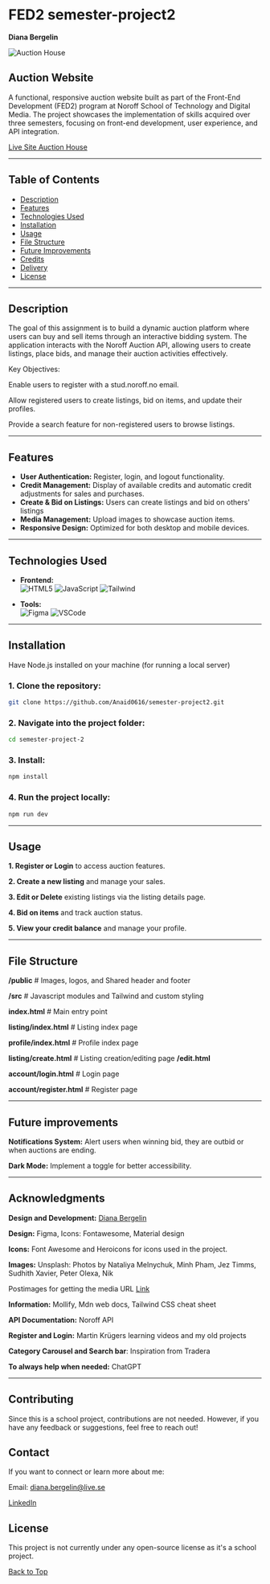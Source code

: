 # FED2 semester-project2

**Diana Bergelin**

![Auction House](https://github.com/user-attachments/assets/5522c6f4-9d97-4ba1-b0b7-22ad311fa0da)

## Auction Website

A functional, responsive auction website built as part of the Front-End Development (FED2) program at Noroff School of Technology and Digital Media. The project showcases the implementation of skills acquired over three semesters, focusing on front-end development, user experience, and API integration.

[Live Site Auction House](https://semester-project2-diana.netlify.app/)

---

## Table of Contents

- [Description](#description)
- [Features](#features)
- [Technologies Used](#technologies-used)
- [Installation](#installation)
- [Usage](#usage)
- [File Structure](#file-structure)
- [Future Improvements](#future-improvements)
- [Credits](#credits)
- [Delivery](#Delivery)
- [License](#license)

---

## Description

The goal of this assignment is to build a dynamic auction platform where users can buy and sell items through an interactive bidding system. The application interacts with the Noroff Auction API, allowing users to create listings, place bids, and manage their auction activities effectively.

Key Objectives:

Enable users to register with a stud.noroff.no email.

Allow registered users to create listings, bid on items, and update their profiles.

Provide a search feature for non-registered users to browse listings.

---

## Features

- **User Authentication:** Register, login, and logout functionality.
- **Credit Management:** Display of available credits and automatic credit adjustments for sales and purchases.
- **Create & Bid on Listings:** Users can create listings and bid on others' listings
- **Media Management:** Upload images to showcase auction items.
- **Responsive Design:** Optimized for both desktop and mobile devices.

---

## Technologies Used

- **Frontend:**  
   ![HTML5](https://img.shields.io/badge/-HTML5-E34F26?logo=html5&logoColor=white&style=for-the-badge) ![JavaScript](https://img.shields.io/badge/-JavaScript-F7DF1E?logo=javascript&logoColor=black&style=for-the-badge) ![Tailwind](https://img.shields.io/badge/-Tailwind-06B6D4?logo=tailwind-css&logoColor=white&style=for-the-badge)

- **Tools:**  
  ![Figma](https://img.shields.io/badge/-Figma-F24E1E?logo=figma&logoColor=white&style=for-the-badge) ![VSCode](https://img.shields.io/badge/-VSCode-007ACC?logo=visual-studio-code&logoColor=white&style=for-the-badge)

---

## Installation

Have Node.js installed on your machine (for running a local server)

### 1. Clone the repository:

```bash
git clone https://github.com/Anaid0616/semester-project2.git
```

### 2. Navigate into the project folder:

```bash
cd semester-project-2
```

### 3. Install:

```bash
npm install
```

### 4. Run the project locally:

```bash
npm run dev
```

---

## Usage

**1. Register or Login** to access auction features.

**2. Create a new listing** and manage your sales.

**3. Edit or Delete** existing listings via the listing details page.

**4. Bid on items** and track auction status.

**5. View your credit balance** and manage your profile.

---

## File Structure

**/public** # Images, logos, and Shared header and footer

**/src** # Javascript modules and Tailwind and custom styling

**index.html** # Main entry point

**listing/index.html** # Listing index page

**profile/index.html** # Profile index page

**listing/create.html** # Listing creation/editing page
**/edit.html**

**account/login.html** # Login page

**account/register.html** # Register page

---

## Future improvements

**Notifications System:** Alert users when winning bid, they are outbid or when auctions are ending.

**Dark Mode:** Implement a toggle for better accessibility.

---

## Acknowledgments

**Design and Development:** [Diana Bergelin](https://github.com/Anaid0616)

**Design:** Figma, Icons: Fontawesome, Material design

**Icons:** Font Awesome and Heroicons for icons used in the project.

**Images:** Unsplash: Photos by Nataliya Melnychuk, Minh Pham, Jez Timms, Sudhith Xavier, Peter Olexa, Nik

Postimages for getting the media URL [Link](https://postimages.org/)

**Information:** Mollify, Mdn web docs, Tailwind CSS cheat sheet

**API Documentation:** Noroff API

**Register and Login:** Martin Krügers learning videos and my old projects

**Category Carousel and Search bar**: Inspiration from Tradera

**To always help when needed:** ChatGPT

---

## Contributing

Since this is a school project, contributions are not needed. However, if you have any feedback or suggestions, feel free to reach out!

## Contact

If you want to connect or learn more about me:

Email: diana.bergelin@live.se

[LinkedIn](https://www.linkedin.com/in/diana-b-4209a72ba/)

## **License**

This project is not currently under any open-source license as it's a school project.

[Back to Top](#FED1-Semester-Project2)
